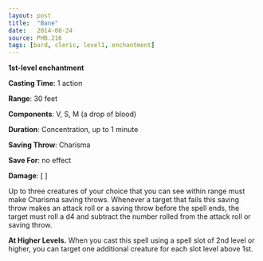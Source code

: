 ```yaml
---
layout: post
title:  "Bane"
date:   2014-08-24
source: PHB.216
tags: [bard, cleric, level1, enchantment]
---
```


**1st-level enchantment**

**Casting Time**: 1 action

**Range**: 30 feet

**Components**: V, S, M (a drop of blood)

**Duration**: Concentration, up to 1 minute

**Saving Throw**: Charisma

**Save For**: no effect

**Damage**: [ ]

Up to three creatures of your choice that you can see within range must make Charisma saving throws. Whenever a target that fails this saving throw makes an attack roll or a saving throw before the spell ends, the target must roll a d4 and subtract the number rolled from the attack roll or saving throw.

**At Higher Levels.** When you cast this spell using a spell slot of 2nd level or higher, you can target one additional creature for each slot level above 1st.